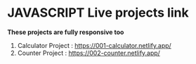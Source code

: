 # JAVASCRIPT Live projects link

**These projects are fully responsive too**

1. Calculator Project : https://001-calculator.netlify.app/
2. Counter Project : https://002-counter.netlify.app/
